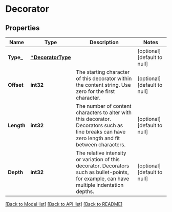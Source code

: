 # Decorator

## Properties
Name | Type | Description | Notes
------------ | ------------- | ------------- | -------------
**Type_** | [***DecoratorType**](DecoratorType.md) |  | [optional] [default to null]
**Offset** | **int32** | The starting character of this decorator within the content string. Use zero for the first character. | [optional] [default to null]
**Length** | **int32** | The number of content characters to alter with this decorator. Decorators such as line breaks can have zero length and fit between characters. | [optional] [default to null]
**Depth** | **int32** | The relative intensity or variation of this decorator. Decorators such as bullet-points, for example, can have multiple indentation depths. | [optional] [default to null]

[[Back to Model list]](../README.md#documentation-for-models) [[Back to API list]](../README.md#documentation-for-api-endpoints) [[Back to README]](../README.md)

